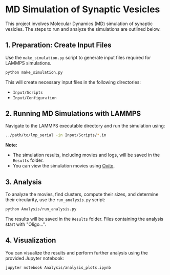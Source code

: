 
# MD Simulation of Synaptic Vesicles

This project involves Molecular Dynamics (MD) simulation of synaptic vesicles. The steps to run and analyze the simulations are outlined below.

## 1. Preparation: Create Input Files

Use the `make_simulation.py` script to generate input files required for LAMMPS simulations.

```bash
python make_simulation.py
```

This will create necessary input files in the following directories:
- `Input/Scripts`
- `Input/Configuration`

## 2. Running MD Simulations with LAMMPS

Navigate to the LAMMPS executable directory and run the simulation using:

```bash
../path/to/lmp_serial -in Input/Scripts/*.in
```

**Note:** 
- The simulation results, including movies and logs, will be saved in the `Results` folder.
- You can view the simulation movies using [Ovito](https://www.ovito.org/).

## 3. Analysis

To analyze the movies, find clusters, compute their sizes, and determine their circularity, use the `run_analysis.py` script:

```bash
python Analysis/run_analysis.py
```

The results will be saved in the `Results` folder. Files containing the analysis start with "Oligo...".

## 4. Visualization

You can visualize the results and perform further analysis using the provided Jupyter notebook:

```bash
jupyter notebook Analysis/analysis_plots.ipynb
```
